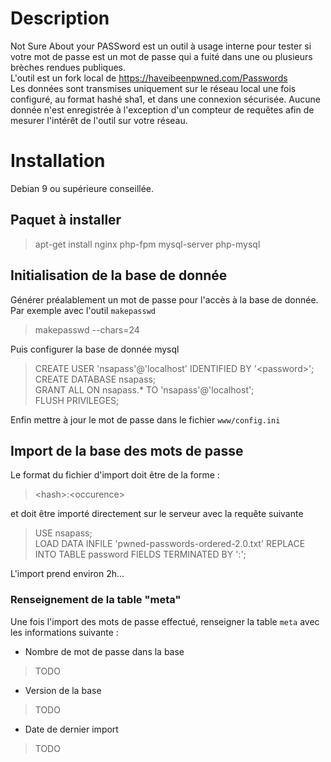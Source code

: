 # Description
Not Sure About your PASSword est un outil à usage interne pour tester si votre mot de passe est un mot de passe qui a fuité dans une ou plusieurs brèches rendues publiques.  
L'outil est un fork local de https://haveibeenpwned.com/Passwords  
Les données sont transmises uniquement sur le réseau local une fois configuré, au format hashé sha1, et dans une connexion sécurisée. Aucune donnée n'est enregistrée à l'exception d'un compteur de requêtes afin de mesurer l'intérêt de l'outil sur votre réseau.  

# Installation
Debian 9 ou supérieure conseillée.
## Paquet à installer
> apt-get install nginx php-fpm mysql-server php-mysql

## Initialisation de la base de donnée
Générer préalablement un mot de passe pour l'accès à la base de donnée. Par exemple avec l'outil `makepasswd`  
> makepasswd --chars=24

Puis configurer la base de donnée mysql  
> CREATE USER 'nsapass'@'localhost' IDENTIFIED BY '\<password\>';  
> CREATE DATABASE nsapass;  
> GRANT ALL ON nsapass.\* TO 'nsapass'@'localhost';  
> FLUSH PRIVILEGES;  

Enfin mettre à jour le mot de passe dans le fichier `www/config.ini`  

## Import de la base des mots de passe
Le format du fichier d'import doit être de la forme :  
> \<hash\>:\<occurence\>  

et doit être importé directement sur le serveur avec la requête suivante  
> USE nsapass;  
> LOAD DATA INFILE 'pwned-passwords-ordered-2.0.txt' REPLACE INTO TABLE password FIELDS TERMINATED BY ':';  

L'import prend environ 2h...  

### Renseignement de la table "meta"

Une fois l'import des mots de passe effectué, renseigner la table `meta` avec les informations suivante :
* Nombre de mot de passe dans la base  
> TODO

* Version de la base  
> TODO

* Date de dernier import  
> TODO


